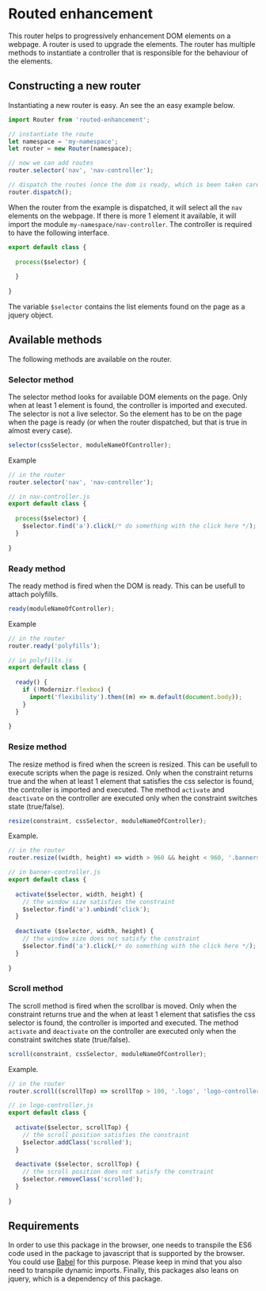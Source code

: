 # Routed enhancement

This router helps to progressively enhancement DOM elements on a webpage. A router is used to upgrade the elements. The
router has multiple methods to instantiate a controller that is responsible for the behaviour of the elements.
 
## Constructing a new router

Instantiating a new router is easy. An see the an easy example below. 

```js
import Router from 'routed-enhancement';

// instantiate the route
let namespace = 'my-namespace';
let router = new Router(namespace);

// now we can add routes
router.selector('nav', 'nav-controller');

// dispatch the routes (once the dom is ready, which is been taken care of in the router). 
router.dispatch();
```

When the router from the example is dispatched, it will select all the `nav` elements on the webpage. If there is more 1
element it available, it will import the module `my-namespace/nav-controller`. The controller is required to have the
following interface.

```js
export default class {
  
  process($selector) {
    
  }
  
}
```

The variable `$selector` contains the list elements found on the page as a jquery object.

## Available methods

The following methods are available on the router.

### Selector method

The selector method looks for available DOM elements on the page. Only when at least 1 element is found, the
controller is imported and executed. The selector is not a live selector. So the element has to be on the page when the
page is ready (or when the router dispatched, but that is true in almost every case).

```js
selector(cssSelector, moduleNameOfController);
```

Example
```js
// in the router
router.selector('nav', 'nav-controller');

// in nav-controller.js
export default class {
  
  process($selector) {
    $selector.find('a').click(/* do something with the click here */);
  }
  
}
```

### Ready method

The ready method is fired when the DOM is ready. This can be usefull to attach polyfills.

```js
ready(moduleNameOfController);
```

Example
```js
// in the router
router.ready('polyfills');

// in polyfills.js
export default class {
  
  ready() {
    if (!Modernizr.flexbox) {
      import('flexibility').then((m) => m.default(document.body));
    }
  }
  
}
```

### Resize method

The resize method is fired when the screen is resized. This can be usefull to execute scripts when the page is
resized. Only when the constraint returns true and the when at least 1 element that satisfies the css selector is found,
the controller is imported and executed. The method `activate` and `deactivate` on the controller are executed only
when the constraint switches state (true/false).

```js
resize(constraint, cssSelector, moduleNameOfController);
```

Example.
```js
// in the router
router.resize((width, height) => width > 960 && height < 960, '.banners', 'banner-controller');

// in banner-controller.js
export default class {
  
  activate($selector, width, height) {
    // the window size satisfies the constraint
    $selector.find('a').unbind('click');
  }
  
  deactivate ($selector, width, height) {
    // the window size does not satisfy the constraint
    $selector.find('a').click(/* do something with the click here */);
  }
  
}
```

### Scroll method

The scroll method is fired when the scrollbar is moved. Only when the constraint returns true and the when at least 1
element that satisfies the css selector is found, the controller is imported and executed. The method `activate`
and `deactivate` on the controller are executed only when the constraint switches state (true/false).

```js
scroll(constraint, cssSelector, moduleNameOfController);
```

Example.
```js
// in the router
router.scroll((scrollTop) => scrollTop > 100, '.logo', 'logo-controller');

// in logo-controller.js
export default class {
  
  activate($selector, scrollTop) {
    // the scroll position satisfies the constraint
    $selector.addClass('scrolled');
  }
  
  deactivate ($selector, scrollTop) {
    // the scroll position does not satisfy the constraint
    $selector.removeClass('scrolled');
  }
  
}
```

## Requirements

In order to use this package in the browser, one needs to transpile the ES6 code used in the package to javascript
that is supported by the browser. You could use [Babel](https://babeljs.io/) for this purpose. Please keep in mind that
you also need to transpile dynamic imports. Finally, this packages also leans on jquery, which is a dependency of this
package.